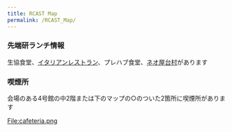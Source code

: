 ```yaml
---
title: RCAST Map
permalink: /RCAST_Map/
---
```


### 先端研ランチ情報

生協食堂、[イタリアンレストラン](http://www.capo-p.com/menu_k07.html)、プレハブ食堂、[ネオ屋台村](http://www.w-tokyodo.com/neostall/space/rcast)があります

### 喫煙所

会場のある4号館の中2階または下のマップの○のついた2箇所に喫煙所があります

[<File:cafeteria.png>](/File:cafeteria.png "wikilink")